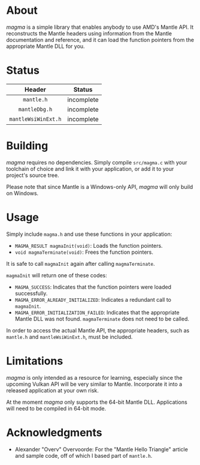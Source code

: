 About
=====

*magma* is a simple library that enables anybody to use AMD's Mantle API.  It reconstructs the Mantle headers using information from the Mantle documentation and reference, and it can load the function pointers from the appropriate Mantle DLL for you.

Status
======

|Header             |Status    |
|:-----------------:|:--------:|
|`mantle.h`         |incomplete|
|`mantleDbg.h`      |incomplete|
|`mantleWsiWinExt.h`|incomplete|

Building
========

*magma* requires no dependencies.  Simply compile `src/magma.c` with your toolchain of choice and link it with your application, or add it to your project's source tree.

Please note that since Mantle is a Windows-only API, *magma* will only build on Windows.

Usage
=====

Simply include `magma.h` and use these functions in your application:

- `MAGMA_RESULT magmaInit(void)`: Loads the function pointers.
- `void magmaTerminate(void)`: Frees the function pointers.

It is safe to call `magmaInit` again after calling `magmaTerminate`.

`magmaInit` will return one of these codes:

- `MAGMA_SUCCESS`: Indicates that the function pointers were loaded successfully.
- `MAGMA_ERROR_ALREADY_INITIALIZED`: Indicates a redundant call to `magmaInit`.
- `MAGMA_ERROR_INITIALIZATION_FAILED`: Indicates that the appropriate Mantle DLL was not found.  `magmaTerminate` does not need to be called.

In order to access the actual Mantle API, the appropriate headers, such as `mantle.h` and `mantleWsiWinExt.h`, must be included.

Limitations
===========

*magma* is only intended as a resource for learning, especially since the upcoming Vulkan API will be very similar to Mantle.  Incorporate it into a released application at your own risk.

At the moment *magma* only supports the 64-bit Mantle DLL.  Applications will need to be compiled in 64-bit mode.

Acknowledgments
===============

- Alexander "Overv" Overvoorde: For the "Mantle Hello Triangle" article and sample code, off of which I based part of `mantle.h`.

